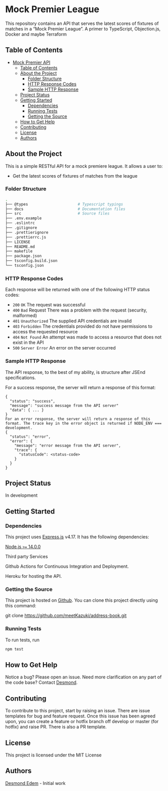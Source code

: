 # Mock Premier League

This repository contains an API that serves the latest scores of fixtures of matches in a “Mock Premier League”. A primer to TypeScript, Objection.js, Docker and maybe Terraform

## Table of Contents

- [Mock Premier API](#mock-premier-api)
  - [Table of Contents](#table-of-contents)
  - [About the Project](#about-the-project)
    - [Folder Structure](#folder-structure)
    - [HTTP Response Codes](#http-response-codes)
    - [Sample HTTP Response](#sample-http-response)
  - [Project Status](#project-status)
  - [Getting Started](#getting-started)
    - [Dependencies](#dependencies)
    - [Running Tests](#running-tests)
    - [Getting the Source](#getting-the-source)
  - [How to Get Help](#how-to-get-help)
  - [Contributing](#contributing)
  - [License](#license)
  - [Authors](#authors)

## About the Project

This is a simple RESTful API for a mock premiere league. It allows a user to:

- Get the latest scores of fixtures of matches from the league

### Folder Structure

```bash
.
├── @types                      # Typescript typings
├── docs                        # Documentation files
├── src                         # Source files
├── .env.example
├── .eslintrc
├── .gitignore
├── .prettierignore
├── .prettierrc.js
├── LICENSE
├── README.md
├── makefile
├── package.json
├── tsconfig.build.json
└── tsconfig.json
```

### HTTP Response Codes

Each response will be returned with one of the following HTTP status codes:

- `200` `OK` The request was successful
- `400` `Bad` Request There was a problem with the request (security, malformed)
- `401` `Unauthorized` The supplied API credentials are invalid
- `403` `Forbidden` The credentials provided do not have permissions to access the requested resource
- `404` `Not Found` An attempt was made to access a resource that does not exist in the API
- `500` `Server Error` An error on the server occurred

### Sample HTTP Response

The API response, to the best of my ability, is structure after JSEnd specifications.

For a success response, the server will return a response of this format:

```
{
  "status": "success",
  "message": "success message from the API server"
  "data": { ... }
}
For an error response, the server will return a response of this format. The trace key in the error object is returned if NODE_ENV === development.
{
  "status": "error",
  "error": {
    "message": "error message from the API server",
    "trace": {
      "statusCode": <status-code>
    }
  }
}
```
  
  
## Project Status

In development

## Getting Started

### Dependencies

This project uses [Express.js](https://expressjs.com/) v4.17. It has the following dependencies:

[Node.js `>=` 14.0.0](https://nodejs.org/en/download)

Third party Services

Github Actions for Continuous Integration and Deployment.

Heroku for hosting the API.

### Getting the Source
This project is hosted on [Github](https://github.com/meetKazuki/mock-premier-league). You can clone this project directly using this command:

git clone https://github.com/meetKazuki/address-book.git

### Running Tests
To run tests, run


```bash
npm test

```
## How to Get Help
Notice a bug? Please open an issue. Need more clarification on any part of the code base? Contact [Desmond](https://github.com/meetKazuki).

## Contributing
To contribute to this project, start by raising an issue. There are issue templates for bug and feature request. Once this issue has been agreed upon, you can create a feature or hotfix branch off develop or master (for hotfix) and raise PR. There is also a PR template.

## License
This project is licensed under the MIT License

## Authors
[Desmond Edem](https://github.com/meetKazuki) - Initial work
